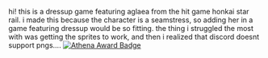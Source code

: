 hi! this is a dressup game featuring aglaea from the hit game honkai star rail. i made this because the character is a seamstress, so adding her in a game featuring dressup would be so fitting. the thing i struggled the most with was getting the sprites to work, and then i realized that discord doesnt support pngs....
[![Athena Award Badge](https://img.shields.io/endpoint?url=https%3A%2F%2Faward.athena.hackclub.com%2Fapi%2Fbadge)](https://award.athena.hackclub.com?utm_source=readme)
